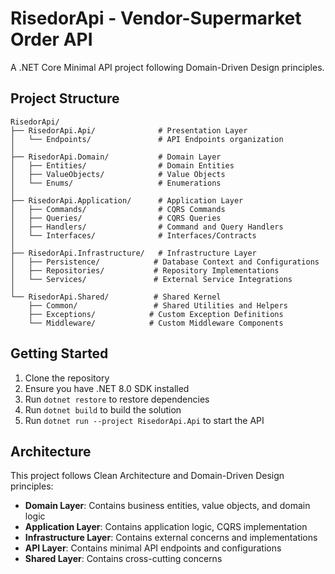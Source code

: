 # RisedorApi - Vendor-Supermarket Order API

A .NET Core Minimal API project following Domain-Driven Design principles.

## Project Structure

```
RisedorApi/
├── RisedorApi.Api/              # Presentation Layer
│   └── Endpoints/               # API Endpoints organization
│
├── RisedorApi.Domain/           # Domain Layer
│   ├── Entities/                # Domain Entities
│   ├── ValueObjects/            # Value Objects
│   └── Enums/                   # Enumerations
│
├── RisedorApi.Application/      # Application Layer
│   ├── Commands/                # CQRS Commands
│   ├── Queries/                 # CQRS Queries
│   ├── Handlers/                # Command and Query Handlers
│   └── Interfaces/              # Interfaces/Contracts
│
├── RisedorApi.Infrastructure/   # Infrastructure Layer
│   ├── Persistence/            # Database Context and Configurations
│   ├── Repositories/           # Repository Implementations
│   └── Services/               # External Service Integrations
│
└── RisedorApi.Shared/          # Shared Kernel
    ├── Common/                 # Shared Utilities and Helpers
    ├── Exceptions/            # Custom Exception Definitions
    └── Middleware/            # Custom Middleware Components
```

## Getting Started

1. Clone the repository
2. Ensure you have .NET 8.0 SDK installed
3. Run `dotnet restore` to restore dependencies
4. Run `dotnet build` to build the solution
5. Run `dotnet run --project RisedorApi.Api` to start the API

## Architecture

This project follows Clean Architecture and Domain-Driven Design principles:

- **Domain Layer**: Contains business entities, value objects, and domain logic
- **Application Layer**: Contains application logic, CQRS implementation
- **Infrastructure Layer**: Contains external concerns and implementations
- **API Layer**: Contains minimal API endpoints and configurations
- **Shared Layer**: Contains cross-cutting concerns
